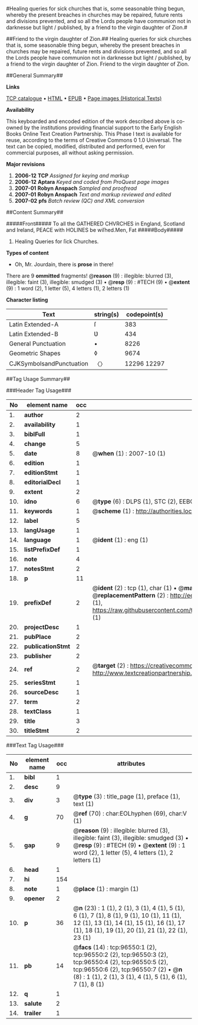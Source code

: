 #Healing queries for sick churches that is, some seasonable thing begun, whereby the present breaches in churches may be repaired, future rents and divisions prevented, and so all the Lords people have communion not in darknesse but light / published, by a friend to the virgin daughter of Zion.#

##Friend to the virgin daughter of Zion.##
Healing queries for sick churches that is, some seasonable thing begun, whereby the present breaches in churches may be repaired, future rents and divisions prevented, and so all the Lords people have communion not in darknesse but light / published, by a friend to the virgin daughter of Zion.
Friend to the virgin daughter of Zion.

##General Summary##

**Links**

[TCP catalogue](http://www.ota.ox.ac.uk/tcp/)  • 
[HTML](http://tei.it.ox.ac.uk/tcp/Texts-HTML/free/A43/A43196.html)  • 
[EPUB](http://tei.it.ox.ac.uk/tcp/Texts-EPUB/free/A43/A43196.epub) • 
[Page images (Historical Texts)](https://data.historicaltexts.jisc.ac.uk/view?pubId=eebo-13016561e&pageId=eebo-13016561e-96550-1)

**Availability**

This keyboarded and encoded edition of the
	       work described above is co-owned by the institutions
	       providing financial support to the Early English Books
	       Online Text Creation Partnership. This Phase I text is
	       available for reuse, according to the terms of Creative
	       Commons 0 1.0 Universal. The text can be copied,
	       modified, distributed and performed, even for
	       commercial purposes, all without asking permission.

**Major revisions**

1. __2006-12__ __TCP__ *Assigned for keying and markup*
1. __2006-12__ __Aptara__ *Keyed and coded from ProQuest page images*
1. __2007-01__ __Robyn Anspach__ *Sampled and proofread*
1. __2007-01__ __Robyn Anspach__ *Text and markup reviewed and edited*
1. __2007-02__ __pfs__ *Batch review (QC) and XML conversion*

##Content Summary##

#####Front#####
To all the
GATHERED CHVRCHES
in England, Scotland and Ireland,
PEACE with HOLINES be wiſhed.Men, Fat
#####Body#####

1. Healing Queries for ſick Churches.

**Types of content**

  * Oh, Mr. Jourdain, there is **prose** in there!

There are 9 **ommitted** fragments! 
 @__reason__ (9) : illegible: blurred (3), illegible: faint (3), illegible: smudged (3)  •  @__resp__ (9) : #TECH (9)  •  @__extent__ (9) : 1 word (2), 1 letter (5), 4 letters (1), 2 letters (1)

**Character listing**


|Text|string(s)|codepoint(s)|
|---|---|---|
|Latin Extended-A|ſ|383|
|Latin Extended-B|Ʋ|434|
|General Punctuation|•|8226|
|Geometric Shapes|◊|9674|
|CJKSymbolsandPunctuation|〈〉|12296 12297|

##Tag Usage Summary##

###Header Tag Usage###

|No|element name|occ|attributes|
|---|---|---|---|
|1.|__author__|2||
|2.|__availability__|1||
|3.|__biblFull__|1||
|4.|__change__|5||
|5.|__date__|8| @__when__ (1) : 2007-10 (1)|
|6.|__edition__|1||
|7.|__editionStmt__|1||
|8.|__editorialDecl__|1||
|9.|__extent__|2||
|10.|__idno__|6| @__type__ (6) : DLPS (1), STC (2), EEBO-CITATION (1), OCLC (1), VID (1)|
|11.|__keywords__|1| @__scheme__ (1) : http://authorities.loc.gov/ (1)|
|12.|__label__|5||
|13.|__langUsage__|1||
|14.|__language__|1| @__ident__ (1) : eng (1)|
|15.|__listPrefixDef__|1||
|16.|__note__|4||
|17.|__notesStmt__|2||
|18.|__p__|11||
|19.|__prefixDef__|2| @__ident__ (2) : tcp (1), char (1)  •  @__matchPattern__ (2) : ([0-9\-]+):([0-9IVX]+) (1), (.+) (1)  •  @__replacementPattern__ (2) : http://eebo.chadwyck.com/downloadtiff?vid=$1&page=$2 (1), https://raw.githubusercontent.com/textcreationpartnership/Texts/master/tcpchars.xml#$1 (1)|
|20.|__projectDesc__|1||
|21.|__pubPlace__|2||
|22.|__publicationStmt__|2||
|23.|__publisher__|2||
|24.|__ref__|2| @__target__ (2) : https://creativecommons.org/publicdomain/zero/1.0/ (1), http://www.textcreationpartnership.org/docs/. (1)|
|25.|__seriesStmt__|1||
|26.|__sourceDesc__|1||
|27.|__term__|2||
|28.|__textClass__|1||
|29.|__title__|3||
|30.|__titleStmt__|2||


###Text Tag Usage###

|No|element name|occ|attributes|
|---|---|---|---|
|1.|__bibl__|1||
|2.|__desc__|9||
|3.|__div__|3| @__type__ (3) : title_page (1), preface (1), text (1)|
|4.|__g__|70| @__ref__ (70) : char:EOLhyphen (69), char:V (1)|
|5.|__gap__|9| @__reason__ (9) : illegible: blurred (3), illegible: faint (3), illegible: smudged (3)  •  @__resp__ (9) : #TECH (9)  •  @__extent__ (9) : 1 word (2), 1 letter (5), 4 letters (1), 2 letters (1)|
|6.|__head__|1||
|7.|__hi__|154||
|8.|__note__|1| @__place__ (1) : margin (1)|
|9.|__opener__|2||
|10.|__p__|36| @__n__ (23) : 1 (1), 2 (1), 3 (1), 4 (1), 5 (1), 6 (1), 7 (1), 8 (1), 9 (1), 10 (1), 11 (1), 12 (1), 13 (1), 14 (1), 15 (1), 16 (1), 17 (1), 18 (1), 19 (1), 20 (1), 21 (1), 22 (1), 23 (1)|
|11.|__pb__|14| @__facs__ (14) : tcp:96550:1 (2), tcp:96550:2 (2), tcp:96550:3 (2), tcp:96550:4 (2), tcp:96550:5 (2), tcp:96550:6 (2), tcp:96550:7 (2)  •  @__n__ (8) : 1 (1), 2 (1), 3 (1), 4 (1), 5 (1), 6 (1), 7 (1), 8 (1)|
|12.|__q__|1||
|13.|__salute__|2||
|14.|__trailer__|1||
